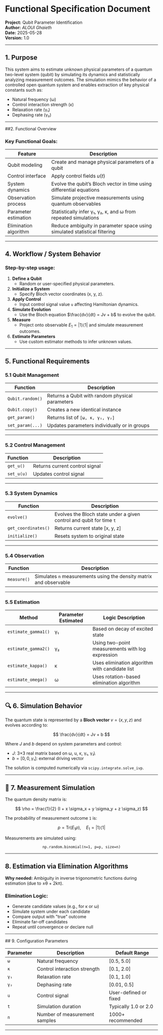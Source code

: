 # Functional Specification Document

**Project:** Qubit Parameter Identification\
**Author:** *ALOUI Ghaieth*\
**Date:** 2025-05-28\
**Version:** 1.0

------------------------------------------------------------------------

## 1. Purpose

This system aims to estimate unknown physical parameters of a quantum two-level system (qubit) by simulating its dynamics and statistically analyzing measurement outcomes. The simulation mimics the behavior of a controlled open quantum system and enables extraction of key physical constants such as:

-   Natural frequency (ω)
-   Control interaction strength (κ)
-   Relaxation rate (γ₁)
-   Dephasing rate (γ₂)

------------------------------------------------------------------------

##2. Functional Overview

### Key Functional Goals:

| Feature               | Description                                                               |
|-----------------------|---------------------------------------------------------------------------|
| Qubit modeling        | Create and manage physical parameters of a qubit                          |
| Control interface     | Apply control fields $u(t)$                                               |
| System dynamics       | Evolve the qubit’s Bloch vector in time using differential equations      |
| Observation process   | Simulate projective measurements using quantum observables                |
| Parameter estimation  | Statistically infer γ₁, γ₂, κ, and ω from repeated simulations            |
| Elimination algorithm | Reduce ambiguity in parameter space using simulated statistical filtering |

------------------------------------------------------------------------

## 4. Workflow / System Behavior

### Step-by-step usage:

1.  **Define a Qubit**
    -   Random or user-specified physical parameters.
2.  **Initialize a System**
    -   Specify Bloch vector coordinates (x, y, z).
3.  **Apply Control**
    -   Input control signal value `u` affecting Hamiltonian dynamics.
4.  **Simulate Evolution**
    -   Use the Bloch equation $\frac{dv}{dt} = Jv + b$ to evolve the qubit.
5.  **Measure**
    -   Project onto observable $E_1 = |1\rangle \langle 1|$ and simulate measurement outcomes.
6.  **Estimate Parameters**
    -   Use custom estimator methods to infer unknown values.

------------------------------------------------------------------------

## 5. Functional Requirements

### 5.1 Qubit Management

| Function         | Description                                     |
|------------------|-------------------------------------------------|
| `Qubit.random()` | Returns a Qubit with random physical parameters |
| `Qubit.copy()`   | Creates a new identical instance                |
| `get_param()`    | Returns list of `[ω, κ, γ₁, γ₂]`                |
| `set_param(...)` | Updates parameters individually or in groups    |

------------------------------------------------------------------------

### 5.2 Control Management

| Function   | Description                    |
|------------|--------------------------------|
| `get_u()`  | Returns current control signal |
| `set_u(u)` | Updates control signal         |

------------------------------------------------------------------------

### 5.3 System Dynamics

| Function            | Description                                                          |
|---------------------|----------------------------------------------------------------------|
| `evolve()`          | Evolves the Bloch state under a given control and qubit for time `t` |
| `get_coordinates()` | Returns current state [x, y, z]                                      |
| `initialize()`      | Resets system to original state                                      |

------------------------------------------------------------------------

### 5.4 Observation

| Function    | Description                                                        |
|-------------|--------------------------------------------------------------------|
| `measure()` | Simulates `n` measurements using the density matrix and observable |

------------------------------------------------------------------------

### 5.5 Estimation

| Method              | Parameter Estimated | Logic Description                                |
|---------------------|---------------------|--------------------------------------------------|
| `estimate_gamma1()` | γ₁                  | Based on decay of excited state                  |
| `estimate_gamma2()` | γ₂                  | Using two-point measurements with log expression |
| `estimate_kappa()`  | κ                   | Uses elimination algorithm with candidate list   |
| `estimate_omega()`  | ω                   | Uses rotation-based elimination algorithm        |

------------------------------------------------------------------------

## 🔍 6. Simulation Behavior

The quantum state is represented by a **Bloch vector** $v = (x, y, z)$ and evolves according to:

$$
\frac{dv}{dt} = Jv + b
$$

Where $J$ and $b$ depend on system parameters and control:

-   $J$: 3×3 real matrix based on ω, u, κ, γ₁, γ₂\
-   $b = [0, 0, γ₁]$: external driving vector

The solution is computed numerically via `scipy.integrate.solve_ivp`.

------------------------------------------------------------------------

## 🎲 7. Measurement Simulation

The quantum density matrix is:

$$
\rho = \frac{1}{2} (I + x \sigma_x + y \sigma_y + z \sigma_z)
$$

The probability of measurement outcome `1` is:

$$
p = \text{Tr}(E_1 \rho), \quad E_1 = |1\rangle \langle 1|
$$

Measurements are simulated using:

$$
\texttt{np.random.binomial(n=1, p=p, size=n)}
$$

------------------------------------------------------------------------

## 8. Estimation via Elimination Algorithms

**Why needed:** Ambiguity in inverse trigonometric functions during estimation (due to ±θ + 2kπ).

### Elimination Logic:

-   Generate candidate values (e.g., for κ or ω)
-   Simulate system under each candidate
-   Compare output with "true" outcome
-   Eliminate far-off candidates
-   Repeat until convergence or declare null

------------------------------------------------------------------------

##️ 9. Configuration Parameters

| Parameter | Description                   | Default Range         |
|-----------|-------------------------------|-----------------------|
| `ω`       | Natural frequency             | [0.5, 5.0]            |
| `κ`       | Control interaction strength  | [0.1, 2.0]            |
| `γ₁`      | Relaxation rate               | [0.1, 1.0]            |
| `γ₂`      | Dephasing rate                | [0.01, 0.5]           |
| `u`       | Control signal                | User-defined or fixed |
| `t`       | Simulation duration           | Typically 1.0 or 2.0  |
| `n`       | Number of measurement samples | 1000+ recommended     |

------------------------------------------------------------------------
